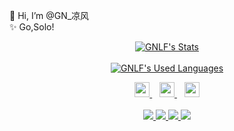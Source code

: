 👋 Hi, I’m @GN_凉风<br/>
 ✨ Go,Solo!

<p align="center">
  <a href="https://github.com/GNLF" class="rich-diff-level-one">
    <img src="https://github-readme-stats.vercel.app/api?username=GNLF&title_color=333&text_color=777&show_icons=true&count_private=true" alt="GNLF's Stats" >
  </a>
  <br/><br/>
  <a href="https://github.com/GNLF" class="rich-diff-level-one">
    <img src="https://github-readme-stats.vercel.app/api/top-langs/?username=GNLF&hide_langs_below=1" alt="GNLF's Used Languages" >
<!--     <img src="https://github-readme-stats.vercel.app/api/top-langs/?username=GNLF&layout=compact&hide_langs_below=1" alt="GNLF's Used Languages" > -->
  </a>
</p>
<p align="center">
  <a href="http://101.132.99.198" target="_blank">
    <img src="https://simpleicons.org/icons/justgiving.svg" width="24px"/>
  </a>
  &nbsp;&nbsp;
  <a href="https://gitee.com/gnlf" target="_blank">
    <img src="https://simpleicons.org/icons/gitee.svg" width="24px"/>
  </a>
  &nbsp;&nbsp;     
  <a href="https://space.bilibili.com/8255875" target="_blank">
    <img src="https://simpleicons.org/icons/bilibili.svg" width="24px"/>
 </a>
  <br><br>
  <a href="https://github.com/GNLF">
    <img src="https://badges.pufler.dev/visits/GNLF/GNLF?style=flat&logo=github">
  </a>
  <a href="https://github.com/GNLF">
    <img src="https://badges.pufler.dev/years/GNLF?style=flat&logo=github">
  </a>
  <a href="https://github.com/GNLF">
    <img src="https://badges.pufler.dev/repos/GNLF?style=flat&logo=github">
  </a>
  <a href="https://github.com/GNLF">
    <img src="https://badges.pufler.dev/commits/monthly/GNLF?style=flat&logo=github">
  </a>
</p>

<!-- ## Repository List -->
<!--
[![ReadMe Card](https://github-readme-stats.vercel.app/api/pin/?username=GNLF&repo=blog)](https://github.com/GNLF/blog)
-->
<!--
[![Updated Badge](https://badges.pufler.dev/created/GNLF/blog?style=flat&logo=github)](https://github.com/GNLF/blog)  [![Updated Badge](https://badges.pufler.dev/updated/gnlf/blog?style=flat&logo=github)](https://github.com/GNLF/blog)
-->

  <!--
    [![Contributors Display](https://badges.pufler.dev/contributors/gnlf/blog?size=50&padding=5&bots=true)](https://github.com/GNLF/blog)
-->
<!--   
[![ReadMe Card](https://github-readme-stats.vercel.app/api/pin/?username=GNLF&repo=flip-clock-h5)](https://github.com/GNLF/flip-clock-h5)
-->
<!--
[![Updated Badge](https://badges.pufler.dev/created/GNLF/flip-clock-h5?style=flat&logo=github)](https://github.com/GNLF/flip-clock-h5)  [![Updated Badge](https://badges.pufler.dev/updated/gnlf/flip-clock-h5?style=flat&logo=github)](https://github.com/GNLF/flip-clock-h5)
-->
 <!--
   [![Contributors Display](https://badges.pufler.dev/contributors/gnlf/flip-clock-h5?size=50&padding=5&bots=true)](https://github.com/GNLF/flip-clock-h5)
-->


